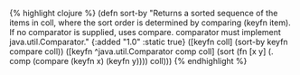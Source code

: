 {% highlight clojure %}
(defn sort-by
  "Returns a sorted sequence of the items in coll, where the sort
  order is determined by comparing (keyfn item).  If no comparator is
  supplied, uses compare. comparator must
  implement java.util.Comparator."
  {:added "1.0"
   :static true}
  ([keyfn coll]
   (sort-by keyfn compare coll))
  ([keyfn ^java.util.Comparator comp coll]
   (sort (fn [x y] (. comp (compare (keyfn x) (keyfn y)))) coll)))
{% endhighlight %}
